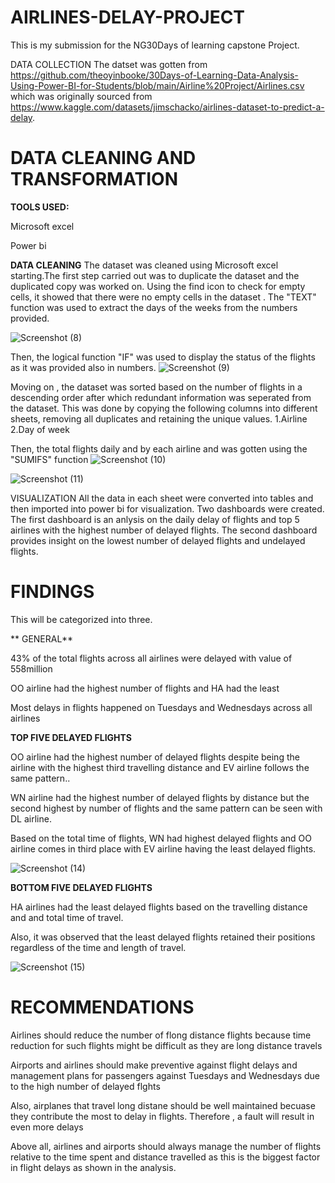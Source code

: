 # AIRLINES-DELAY-PROJECT
This is my submission for the NG30Days of learning capstone Project.

DATA COLLECTION
The datset was gotten from https://github.com/theoyinbooke/30Days-of-Learning-Data-Analysis-Using-Power-BI-for-Students/blob/main/Airline%20Project/Airlines.csv which was originally sourced from https://www.kaggle.com/datasets/jimschacko/airlines-dataset-to-predict-a-delay. 

# DATA CLEANING AND TRANSFORMATION

**TOOLS USED:**

Microsoft excel

Power bi

**DATA CLEANING**
The dataset was cleaned using Microsoft excel starting.The first step carried out was to duplicate the dataset and the duplicated copy was worked on. Using the find icon to check for empty cells, it showed that there were no empty cells in the dataset . The "TEXT" function was used to extract the days of the weeks from the numbers provided.

![Screenshot (8)](https://user-images.githubusercontent.com/107184353/179972377-923bea22-f7fd-48d0-865e-0094437cfe0f.png)

Then, the logical function "IF" was used to display the status of the flights as it was provided also in numbers.
![Screenshot (9)](https://user-images.githubusercontent.com/107184353/179972664-f644ac65-bf53-41ff-a75c-0683f45496ee.png)

Moving on , the dataset was sorted based on the number of flights in a descending order after which redundant information was seperated from the dataset. This was done by copying the following columns into different sheets, removing all duplicates and retaining the unique values.
1.Airline
2.Day of week

Then, the total flights daily and by each airline and was gotten using the "SUMIFS" function
![Screenshot (10)](https://user-images.githubusercontent.com/107184353/179973920-1616ec2e-739d-4d08-b634-9c235569e8fd.png)

![Screenshot (11)](https://user-images.githubusercontent.com/107184353/179973929-6a032e5e-41ac-41dc-bc63-848e964c8bce.png)

VISUALIZATION
All the data in each sheet were converted into tables and then imported into power bi for visualization. Two dashboards were created. The first dashboard is an anlysis on the daily delay of flights and  top 5 airlines with the  highest number of delayed flights. The second dashboard provides insight on the lowest number of delayed flights and undelayed flights.

# FINDINGS
This will be categorized into three.

** GENERAL**

 43% of the total flights across all airlines were delayed with value of 558million
 
 OO airline had the highest number of flights and HA had the least

Most delays in flights happened on Tuesdays and Wednesdays across all airlines
 
**TOP FIVE DELAYED FLIGHTS**

OO airline had the highest number of delayed flights despite being the airline with the highest third travelling distance and EV airline follows the same pattern..

WN airline had the highest number of delayed flights by distance but the second highest by number of flights and the same pattern can be seen with DL airline.

Based on the total time of flights, WN had highest delayed flights and OO airline comes in third place with EV airline having the least delayed flights.

![Screenshot (14)](https://user-images.githubusercontent.com/107184353/179991899-12b4d0be-29aa-40e5-8f74-e6e6b83fa9b2.png)

**BOTTOM FIVE DELAYED FLIGHTS**

HA airlines had the least delayed flights based on the travelling distance and and total time of travel.

Also, it was observed that the least delayed flights retained their positions regardless of the time and length of travel.

![Screenshot (15)](https://user-images.githubusercontent.com/107184353/179992205-b6d626c0-4780-4dc8-8e47-985ab89d560a.png)

# RECOMMENDATIONS
Airlines should reduce the number of flong distance flights because time reduction for such flights might be difficult as they are long distance travels

Airports and airlines should make preventive against flight delays and management plans for passengers  against Tuesdays and Wednesdays due to the high number of  delayed flghts

Also, airplanes that travel long distane should be well maintained becuase they contribute the most to delay in flights. Therefore , a fault will result in even        more delays

Above all, airlines and airports should always manage the number of flights relative to the time spent and distance travelled as this is the biggest factor in flight delays as shown in the analysis.





 
